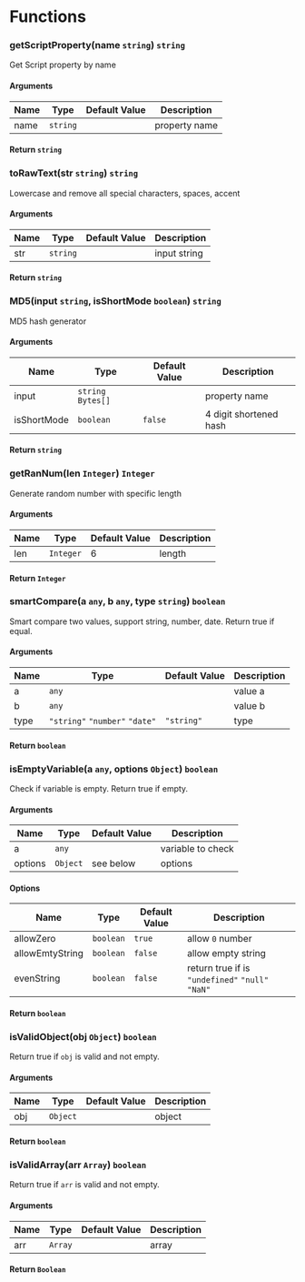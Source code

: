 # Functions

### getScriptProperty(name `string`) `string`

Get Script property by name

#### Arguments

| Name | Type       | Default Value | Description   |
| ---- | ---------- | ------------- | ------------- |
| name | `string` |               | property name |

#### Return `string`

### toRawText(str `string`) `string`

Lowercase and remove all special characters, spaces, accent

#### Arguments

| Name | Type       | Default Value | Description  |
| ---- | ---------- | ------------- | ------------ |
| str  | `string` |               | input string |

#### Return `string`

### MD5(input `string`, isShortMode `boolean`) `string`

MD5 hash generator

#### Arguments

| Name        | Type                   | Default Value | Description            |
| ----------- | ---------------------- | ------------- | ---------------------- |
| input       | `string` `Bytes[]` |               | property name          |
| isShortMode | `boolean`            | `false`     | 4 digit shortened hash |

#### Return `string`

### getRanNum(len `Integer`) `Integer`

Generate random number with specific length

#### Arguments

| Name | Type        | Default Value | Description |
| ---- | ----------- | ------------- | ----------- |
| len  | `Integer` | 6             | length      |

#### Return `Integer`

### smartCompare(a `any`, b `any`, type `string`) `boolean`

Smart compare two values, support string, number, date. Return true if equal.

#### Arguments

| Name | Type                                 | Default Value | Description |
| ---- | ------------------------------------ | ------------- | ----------- |
| a    | `any`                              |               | value a     |
| b    | `any`                              |               | value b     |
| type | `"string"` `"number"` `"date"` | `"string"`  | type        |

#### Return `boolean`

### isEmptyVariable(a `any`, options `Object`) `boolean`

Check if variable is empty. Return true if empty.

#### Arguments

| Name    | Type       | Default Value | Description       |
| ------- | ---------- | ------------- | ----------------- |
| a       | `any`    |               | variable to check |
| options | `Object` | see below     | options           |

#### Options

| Name            | Type        | Default Value | Description                                            |
| --------------- | ----------- | ------------- | ------------------------------------------------------ |
| allowZero       | `boolean` | `true`      | allow `0` number                                     |
| allowEmtyString | `boolean` | `false`     | allow empty string                                     |
| evenString      | `boolean` | `false`     | return true if is `"undefined"` `"null"` `"NaN"` |

#### Return `boolean`

### isValidObject(obj `Object`) `boolean`

Return true if `obj` is valid and not empty.

#### Arguments

| Name | Type       | Default Value | Description |
| ---- | ---------- | ------------- | ----------- |
| obj  | `Object` |               | object      |

#### Return `boolean`

### isValidArray(arr `Array`) `boolean`

Return true if `arr` is valid and not empty.

#### Arguments

| Name | Type      | Default Value | Description |
| ---- | --------- | ------------- | ----------- |
| arr  | `Array` |               | array       |

#### Return `Boolean`
